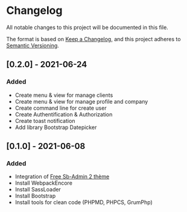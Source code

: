 # Changelog
All notable changes to this project will be documented in this file.

The format is based on [Keep a Changelog](https://keepachangelog.com/en/1.0.0/),
and this project adheres to [Semantic Versioning](https://semver.org/spec/v2.0.0.html).


## [0.2.0] - 2021-06-24
### Added
- Create menu & view for manage clients
- Create menu & view for manage profile and company
- Create command line for create user
- Create Authentification & Authorization
- Create toast notification
- Add library Bootstrap Datepicker



## [0.1.0] - 2021-06-08
### Added
- Integration of [Free Sb-Admin 2 thème](https://startbootstrap.com/theme/sb-admin-2)
- Install WebpackEncore
- Install SassLoader
- Install Bootstrap
- Install tools for clean code (PHPMD, PHPCS, GrumPhp)
